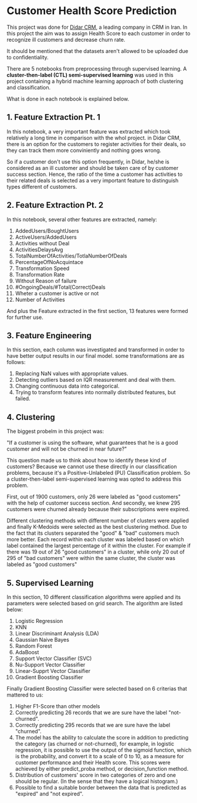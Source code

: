 # Customer Health Score Prediction
This project was done for [Didar CRM](https://didar.me/?utm_channel=Paid&amp;utm_source=Adwords&amp;utm_medium=SearchResult&amp;utm_campaign=ret-general&amp;utm_term=retgeneral&amp;gclid=Cj0KCQjwvZCZBhCiARIsAPXbaju1H9OALYoi0lyvYUMeLGaWT5SGLnID1qnkM1PFi3uDU2WPdi_wFK8aAo_nEALw_wcB), a leading company in CRM in Iran. In this project the aim was to assign Health Score to each customer in order to recognize ill customers and decrease churn rate.

It should be mentioned that the datasets aren't allowed to be uploaded due to confidentiality.

There are 5 notebooks from preprocessing through supervised learning. A **cluster-then-label (CTL) semi-supervised learning** was used in this project containing a hybrid machine learning approach of both clustering and classification.

What is done in each notebook is explained below.

## 1. Feature Extraction Pt. 1
In this notebook, a very important feature was extracted which took relatively a long time in comparison with the whol project. in Didar CRM, there is an option for the customers to register activities for their deals, so they can track them more conviniently and nothing goes wrong. 

So if a customer don't use this option frequently, in Didar, he/she is considered as an ill customer and should be taken care of by customer success section.
Hence, the ratio of the time a customer has activities to their related deals is selected as a very important feature to distinguish types different of customers.

## 2. Feature Extraction Pt. 2
In this notebook, several other features are extracted, namely:
1. AddedUsers/BoughtUsers
2. ActiveUsers/AddedUsers
3. Activities without Deal
4. ActivitiesDelaysAvg
5. TotalNumberOfActivities/TotlaNumberOfDeals
6. PercentageOfNoAcquintace
7. Transformation Speed
8. Transformation Rate
9. Without Reason of failure
10. #OngoingDeals/#Total(Correct)Deals
11. Wheter a customer is active or not
12. Number of Activities

And plus the Feature extracted in the first section, 13 features were formed for further use.

## 3. Feature Engineering
In this section, each column was investigated and transformed in order to have better output results in our final model. some transformations are as follows:
1. Replacing NaN values with appropriate values.
2. Detecting outliers based on IQR measurement and deal with them.
3. Changing continuous data into categorical.
4. Trying to transform features into normally distributed features, but failed.

## 4. Clustering
The biggest probelm in this project was:

"If a customer is using the software, what guarantees that he is a good customer and will not be churned in near future?"

This question made us to think about how to identify these kind of customers? Because we cannot use these directly in our classification problems, because it's a Positive-Unlabeled (PU) Classification problem. So a cluster-then-label semi-supervised learning was opted to address this problem.

First, out of 1900 customers, only 26 were labeled as "good customers" with the help of customer success section. And secondly, we knew 295 customers were churned already because their subscriptions were expired.

Different clustering methods with different number of clusters were applied and finally K-Medoids were selected as the best clustering method. Due to the fact that its clusters separated the "good" & "bad" customers much more better. Each record within each cluster was labeled based on which label contained the largest percentage of it within the cluster. For example if there was 19 out of 26 "good customers" in a cluster, while only 20 out of 295 of "bad customers" were within the same cluster, the cluster was labeled as "good customers"

## 5. Supervised Learning
In this section, 10 different classification algorithms were applied and its parameters were selected based on grid search. The algorithm are listed below:
1. Logistic Regression
2. KNN
3. Linear Discriminant Analysis (LDA)
4. Gaussian Naive Bayes
5. Random Forest
6. AdaBoost
7. Support Vector Classifier (SVC)
8. Nu-Support Vector Classifier
9. Linear-Supprt Vector Classifier
10. Gradient Boosting Classifier

Finally Gradient Boosting Classifier were selected based on 6 criterias that mattered to us:
1. Higher F1-Score than other models
2. Correctly predicting 26 records that we are sure have the label "not-churned".
3. Correctly predicting 295 records that we are sure have the label "churned".
4. The model has the ability to calculate the score in addition to predicting the category (as churned or not-churned), for example, in logistic regression, it is possible to use the output of the sigmoid function, which is the probability, and convert it to a scale of 0 to 10, as a  measure for customer performance and their Health score. This scores were achieved by either predict_proba method, or decision_function method.
5. Distribution of customers' score in two categories of zero and one should be regular. (In the sense that they have a logical histogram.)
6. Possible to find a suitable border between the data that is predicted as "expired" and "not expired".
